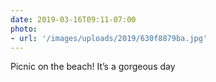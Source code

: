 ```yaml
---
date: 2019-03-16T09:11-07:00
photo:
- url: '/images/uploads/2019/630f8879ba.jpg'
---
```

Picnic on the beach! It’s a gorgeous day
